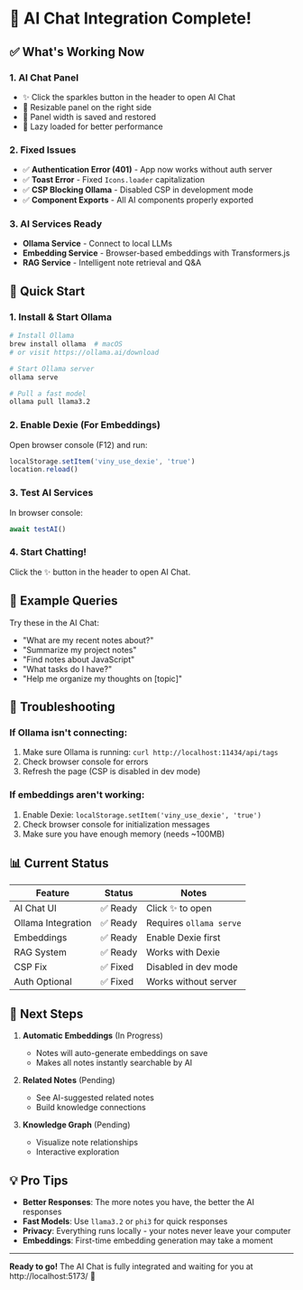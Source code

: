 # 🎉 AI Chat Integration Complete!

## ✅ What's Working Now

### 1. **AI Chat Panel**

- ✨ Click the sparkles button in the header to open AI Chat
- 📏 Resizable panel on the right side
- 💾 Panel width is saved and restored
- 🚀 Lazy loaded for better performance

### 2. **Fixed Issues**

- ✅ **Authentication Error (401)** - App now works without auth server
- ✅ **Toast Error** - Fixed `Icons.loader` capitalization
- ✅ **CSP Blocking Ollama** - Disabled CSP in development mode
- ✅ **Component Exports** - All AI components properly exported

### 3. **AI Services Ready**

- **Ollama Service** - Connect to local LLMs
- **Embedding Service** - Browser-based embeddings with Transformers.js
- **RAG Service** - Intelligent note retrieval and Q&A

## 🚀 Quick Start

### 1. Install & Start Ollama

```bash
# Install Ollama
brew install ollama  # macOS
# or visit https://ollama.ai/download

# Start Ollama server
ollama serve

# Pull a fast model
ollama pull llama3.2
```

### 2. Enable Dexie (For Embeddings)

Open browser console (F12) and run:

```javascript
localStorage.setItem('viny_use_dexie', 'true')
location.reload()
```

### 3. Test AI Services

In browser console:

```javascript
await testAI()
```

### 4. Start Chatting!

Click the ✨ button in the header to open AI Chat.

## 🎯 Example Queries

Try these in the AI Chat:

- "What are my recent notes about?"
- "Summarize my project notes"
- "Find notes about JavaScript"
- "What tasks do I have?"
- "Help me organize my thoughts on [topic]"

## 🔧 Troubleshooting

### If Ollama isn't connecting:

1. Make sure Ollama is running: `curl http://localhost:11434/api/tags`
2. Check browser console for errors
3. Refresh the page (CSP is disabled in dev mode)

### If embeddings aren't working:

1. Enable Dexie: `localStorage.setItem('viny_use_dexie', 'true')`
2. Check browser console for initialization messages
3. Make sure you have enough memory (needs ~100MB)

## 📊 Current Status

| Feature            | Status   | Notes                   |
| ------------------ | -------- | ----------------------- |
| AI Chat UI         | ✅ Ready | Click ✨ to open        |
| Ollama Integration | ✅ Ready | Requires `ollama serve` |
| Embeddings         | ✅ Ready | Enable Dexie first      |
| RAG System         | ✅ Ready | Works with Dexie        |
| CSP Fix            | ✅ Fixed | Disabled in dev mode    |
| Auth Optional      | ✅ Fixed | Works without server    |

## 🎯 Next Steps

1. **Automatic Embeddings** (In Progress)
   - Notes will auto-generate embeddings on save
   - Makes all notes instantly searchable by AI

2. **Related Notes** (Pending)
   - See AI-suggested related notes
   - Build knowledge connections

3. **Knowledge Graph** (Pending)
   - Visualize note relationships
   - Interactive exploration

## 💡 Pro Tips

- **Better Responses**: The more notes you have, the better the AI responses
- **Fast Models**: Use `llama3.2` or `phi3` for quick responses
- **Privacy**: Everything runs locally - your notes never leave your computer
- **Embeddings**: First-time embedding generation may take a moment

---

**Ready to go!** The AI Chat is fully integrated and waiting for you at http://localhost:5173/ 🚀

